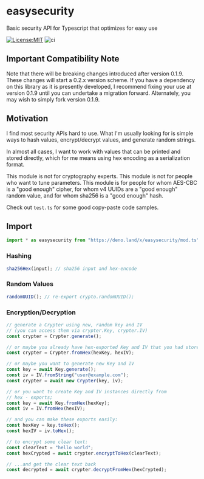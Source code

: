 # easysecurity

Basic security API for Typescript that optimizes for easy use

[![License:MIT](https://img.shields.io/badge/License-MIT-yellow.svg)](https://opensource.org/licenses/MIT)
![ci](https://github.com/bradclawsie/easysecurity/workflows/ci/badge.svg)

## Important Compatibility Note

Note that there will be breaking changes introduced after version 0.1.9.
These changes will start a 0.2.x version scheme. If you have a dependency
on this library as it is presently developed, I recommend fixing your
use at version 0.1.9 until you can undertake a migration forward. 
Alternately, you may wish to simply fork version 0.1.9.

## Motivation

I find most security APIs hard to use. What I'm usually looking for is simple
ways to hash values, encrypt/decrypt values, and generate random strings.

In almost all cases, I want to work with values that can be printed and stored
directly, which for me means using hex encoding as a serialization format.

This module is not for cryptography experts. This module is not for people who
want to tune parameters. This module is for people for whom AES-CBC is a "good
enough" cipher, for whom v4 UUIDs are a "good enough" random value, and for whom
sha256 is a "good enough" hash.

Check out `test.ts` for some good copy-paste code samples.

## Import

```ts
import * as easysecurity from "https://deno.land/x/easysecurity/mod.ts";
```

### Hashing

```ts
sha256Hex(input); // sha256 input and hex-encode
```

### Random Values

```ts
randomUUID(); // re-export crypto.randomUUID();
```

### Encryption/Decryption

```ts
// generate a Crypter using new, random key and IV
// (you can access them via crypter.Key, crypter.IV)
const crypter = Crypter.generate();

// or maybe you already have hex-exported Key and IV that you had stored
const crypter = Crypter.fromHex(hexKey, hexIV);

// or maybe you want to generate new Key and IV
const key = await Key.generate();
const iv = IV.fromString("user@example.com");
const crypter = await new Crypter(key, iv);

// or you want to create Key and IV instances directly from
// hex - exports;
const key = await Key.fromHex(hexKey);
const iv = IV.fromHex(hexIV);

// and you can make these exports easily:
const hexKey = key.toHex();
const hexIV = iv.toHex();

// to encrypt some clear text:
const clearText = "hello world";
const hexCrypted = await crypter.encryptToHex(clearText);

// ...and get the clear text back
const decrypted = await crypter.decryptFromHex(hexCrypted);
```
